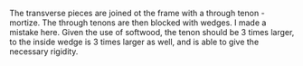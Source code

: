 The transverse pieces are joined ot the frame with a through tenon - mortize.
The through tenons are then blocked with wedges.
I made a mistake here. Given the use of softwood, the tenon should be 3 times larger, to the inside wedge is 3 times larger as well, and is able to give the necessary rigidity.